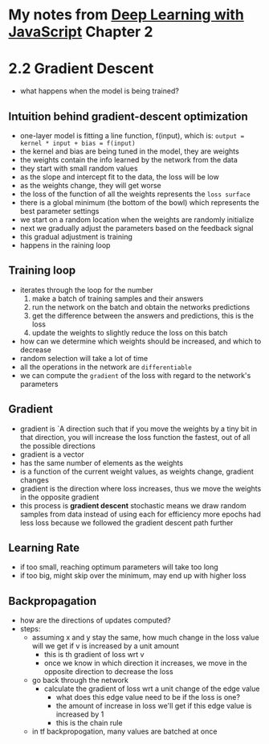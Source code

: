 # My notes from [Deep Learning with JavaScript](https://www.manning.com/books/deep-learning-with-javascript) Chapter 2
# 2.2 Gradient Descent
- what happens when the model is being trained?
## Intuition behind gradient-descent optimization
- one-layer model is fitting a line function, f(input), which is:
`output = kernel * input + bias = f(input)`
- the kernel and bias are being tuned in the model, they are weights
- the weights contain the info learned by the network from the data
- they start with small random values
- as the slope and intercept fit to the data, the loss will be low
- as the weights change, they will get worse
- the loss of the function of all the weights represents the `loss surface`
- there is a global minimum (the bottom of the bowl) which represents the best parameter settings
- we start on a random location when the weights are randomly initialize
- next we gradually adjust the parameters based on the feedback signal
- this gradual adjustment  is training
- happens in the raining loop

## Training loop
- iterates through the loop for the number 
    1. make a batch of training samples and their answers
    2. run the network on the batch and obtain the networks predictions
    3. get the difference between the answers and predictions, this is the loss
    4. update the weights to slightly reduce the loss on this batch
- how can we determine which weights should be increased, and which to decrease
- random selection will take a lot of time
- all the operations in the network are `differentiable`
- we can compute the `gradient` of the loss with regard to the network's parameters

## Gradient
- gradient is `A direction such that if you move the weights by a tiny bit in that direction, you will increase the loss function the fastest, out of all the possible directions
- gradient is a vector
- has the same number of elements as the weights
- is a function of the current weight values, as weights change, gradient changes
- gradient is the direction where loss increases, thus we move the weights in the opposite gradient
- this process is **gradient descent**
stochastic means we draw random samples from data instead of using each for efficiency
more epochs had less loss because we followed the gradient descent path further

## Learning Rate
- if too small, reaching optimum parameters will take too long
- if too big, might skip over the minimum, may end up with higher loss

## Backpropagation
- how are the directions of updates computed?
- steps:
    - assuming x and y stay the same, how much change in the loss value will we get if v is increased by a unit amount
        - this is th gradient of loss wrt v
        - once we know in which direction it increases, we move in the opposite direction to decrease the loss
    - go back through the network
        - calculate the gradient of loss wrt a unit change of the edge value
            - what does this edge value need to be if the loss is one?
            - the amount of increase in loss we'll get if this edge value is increased by 1
            - this is the chain rule
    - in tf backpropogation, many values are batched at once